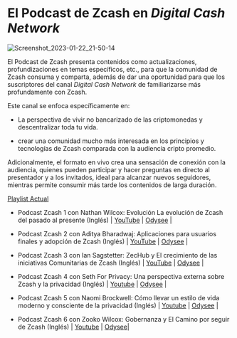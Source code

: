 # El Podcast de Zcash en *Digital Cash Network*
![Screenshot_2023-01-22_21-50-14](https://user-images.githubusercontent.com/81990132/213973803-b0629c92-08d4-459b-99f1-594854a7db3a.png)

El Podcast de Zcash presenta contenidos como actualizaciones, profundizaciones en temas específicos, etc., para que la comunidad de Zcash consuma y comparta, además de dar una oportunidad para que los suscriptores del canal *Digital Cash Network* de familiarizarse más profundamente con Zcash.

Este canal se enfoca específicamente en:

* La perspectiva de vivir no bancarizado de las criptomonedas y descentralizar toda tu vida.

* crear una comunidad mucho más interesada en los principios y tecnologías de Zcash comparada con la audiencia cripto promedio.

Adicionalmente, el formato en vivo crea una sensación de conexión con la audiencia, quienes pueden participar y hacer preguntas en directo al presentador y a los invitados, ideal para alcanzar nuevos seguidores, mientras permite consumir más tarde los contenidos de larga duración.

[Playlist Actual](https://youtube.com/playlist?list=PLBFOSRGoT80W5EAebpT9zwXu6OTS1mq8w)

  * Podcast Zcash 1 con Nathan Wilcox: Evolución La evolución de Zcash del pasado al presente (Inglés) | [YouTube](https://youtu.be/tCrFmK-5Enc) | [Odysee](https://odysee.com/@DigitalCashNetwork:c/Zcash-Podcast-2:a) |
 
  * Podcast Zcash 2 con Aditya Bharadwaj: Aplicaciones para usuarios finales y adopción de Zcash (Inglés) | [YouTube](https://youtu.be/sK13gwtTaCQ) | [Odysee](https://odysee.com/@DigitalCashNetwork:c/Zcash-Podcast-1:8) |
 
  * Podcast Zcash 3 con Ian Sagstetter: ZecHub y El crecimiento de las iniciativas Comunitarias de Zcash (Inglés) | [YouTube](https://www.youtube.com/watch?v=0tIK6vBM3-s) | [Odysee](https://odysee.com/@DigitalCashNetwork:c/Zcash-Podcast-3:a) |
 
  * Podcast Zcash 4 con Seth For Privacy: Una perspectiva externa sobre Zcash y la privacidad (Inglés) | [Youtube](https://www.youtube.com/watch?v=C8ItmDFjczQ&list=PLBFOSRGoT80W5EAebpT9zwXu6OTS1mq8w&index=4) | [Odysee](https://odysee.com/@DigitalCashNetwork:c/Zcash-Podcast-4:3) |

  * Podcast Zcash 5 con Naomi Brockwell: Cómo llevar un estilo de vida moderno y consciente de la privacidad (Inglés) | [Youtube](https://www.youtube.com/watch?v=GpZAY5O2nJQ&list=PLBFOSRGoT80W5EAebpT9zwXu6OTS1mq8w&index=6) | [Odysee](https://odysee.com/@DigitalCashNetwork:c?view=content) |

  * Podcast Zcash 6 con Zooko Wilcox: Gobernanza y El Camino por seguir de Zcash (Inglés) | [Youtube](https://www.youtube.com/watch?v=VZeM7bvWWPg&list=PLBFOSRGoT80W5EAebpT9zwXu6OTS1mq8w&index=6&pp=iAQB) | [Odysee](https://t.co/MDW7FoXgxm)|
